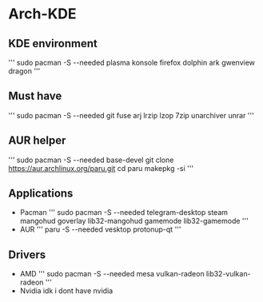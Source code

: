 # Arch-KDE
## KDE environment
   '''
   sudo pacman -S --needed plasma konsole firefox dolphin ark gwenview dragon
   '''
## Must have
   '''
   sudo pacman -S --needed git fuse arj lrzip lzop 7zip unarchiver unrar
   '''
## AUR helper
'''
sudo pacman -S --needed base-devel
git clone https://aur.archlinux.org/paru.git
cd paru
makepkg -si
'''
## Applications
   - Pacman
   '''
   sudo pacman -S --needed telegram-desktop steam mangohud goverlay lib32-mangohud gamemode lib32-gamemode
   '''
   - AUR
   '''
   paru -S --needed vesktop protonup-qt
   '''
## Drivers
   - AMD
   '''
   sudo pacman -S --needed mesa vulkan-radeon lib32-vulkan-radeon
   '''
   - Nvidia
   idk i dont have nvidia
